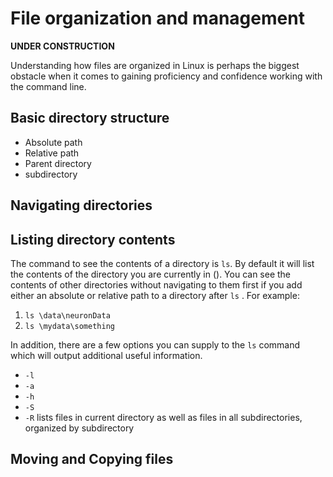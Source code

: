# File organization and management

**UNDER CONSTRUCTION**

Understanding how files are organized in Linux is perhaps the biggest obstacle when it
comes to gaining proficiency and confidence working with the command line.

## Basic directory structure

- Absolute path
- Relative path
- Parent directory
- subdirectory

## Navigating directories

## Listing directory contents

The command to see the contents of a directory is `ls`.  By default it will list the contents of the directory
you are currently in ().  You can see the contents of other directories without navigating to them first if you 
add either an  absolute or relative path to a directory after `ls` .  For example:

1. `ls \data\neuronData`
2. `ls \mydata\something`

In addition, there are a few options you can supply to the `ls` command which will output additional useful information.

- `-l`
- `-a`
- `-h`
- `-S`
- `-R` lists files in current directory as well as files in all subdirectories, organized by subdirectory

## Moving and Copying files
